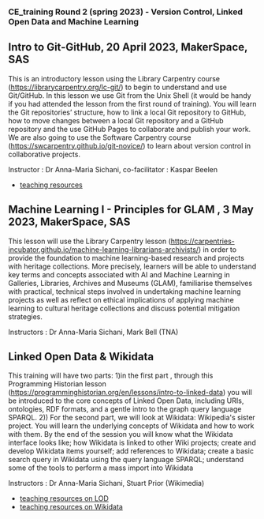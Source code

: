 
### CE_training Round 2 (spring 2023) - Version Control, Linked Open Data and Machine Learning

## Intro to Git-GitHub, 20 April 2023, MakerSpace, SAS
This is an introductory lesson using the Library Carpentry course (https://librarycarpentry.org/lc-git/) to begin to understand and use Git/GitHub. In this lesson we use Git from the Unix Shell (it would be handy if you had attended the lesson from the first round of training). You will learn the Git repositories’ structure, how to link a local Git repository to GitHub, how to move changes between a local Git repository and a GitHub repository and the use GitHub Pages to collaborate and publish your work. We are also going to use the Software Carpentry course (https://swcarpentry.github.io/git-novice/) to learn about version control in collaborative projects.

Instructor : Dr Anna-Maria Sichani, co-facilitator : Kaspar Beelen

- <a href="https://github.com/congruence-engine/training/blob/main/resources/Intro%20to%20Git-GitHub.pdf">teaching resources</a>


## Machine Learning I - Principles for GLAM , 3 May 2023, MakerSpace, SAS
This lesson will use the Library Carpentry lesson (https://carpentries-incubator.github.io/machine-learning-librarians-archivists/) in order to provide the foundation to machine learning-based research and projects with heritage collections. More precisely, learners will be able to understand key terms and concepts associated with AI and Machine Learning in Galleries, Libraries, Archives and Museums (GLAM), familiarise themselves with practical, technical steps involved in undertaking machine learning projects as well as reflect on ethical implications of applying machine learning to cultural heritage collections and discuss potential mitigation strategies.

Instructors : Dr Anna-Maria Sichani, Mark Bell (TNA)



## Linked Open Data & Wikidata
This training will have two parts: 1)in the first part , through this Programming Historian lesson (https://programminghistorian.org/en/lessons/intro-to-linked-data) you will be introduced to the core concepts of Linked Open Data, including URIs, ontologies, RDF formats, and a gentle intro to the graph query language SPARQL. 2)) For the second part, we will look at Wikidata: Wikipedia's sister project.  You will learn the underlying concepts of Wikidata and how to work with them.
By the end of the session you will know what the Wikidata interface looks like; how Wikidata is linked to other Wiki projects; create and develop Wikidata items yourself; add references to Wikidata; create a basic search query in Wikidata using the query language SPARQL; understand some of the tools to perform a mass import into Wikidata


Instructors : Dr Anna-Maria Sichani, Stuart Prior (Wikimedia)

- <a href="https://github.com/congruence-engine/training/blob/main/resources/introLOD.pdf">teaching resources on LOD </a>
- <a href="https://github.com/congruence-engine/training/blob/main/resources/wikidatatraining.pdf">teaching resources on Wikidata</a>

